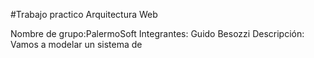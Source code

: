 #Trabajo practico Arquitectura Web

Nombre de grupo:PalermoSoft
Integrantes: Guido Besozzi
Descripción: Vamos a modelar un sistema de